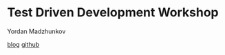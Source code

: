 # Test Driven Development Workshop

Yordan Madzhunkov

[blog](https://ymadzhunkov.github.io/blog/)
[github](https://github.com/ymadzhunkov)
